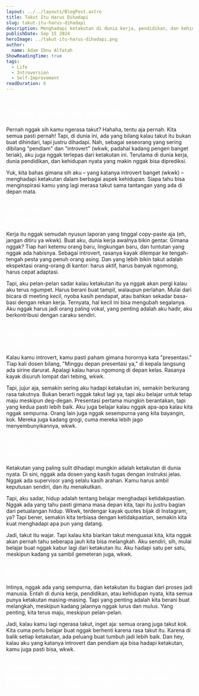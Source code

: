 ```yaml
---
layout: ../../layouts/BlogPost.astro
title: Takut Itu Harus Dihadapi
slug: takut-itu-harus-dihadapi
description: Menghadapi ketakutan di dunia kerja, pendidikan, dan kehidupan sebagai introvert.
publishDate: Sep 15 2024
heroImage: ../takut-itu-harus-dihadapi.png
author:
  name: Adam Ibnu Alfatah
ShowReadingTime: true
tags:
  - Life
  - Introversion
  - Self-Improvement
readDuration: 6
---
```


<h1 style="color:white;">Takut Itu Harus Dihadapi</h1>

Pernah nggak sih kamu ngerasa takut? Hahaha, tentu aja pernah. Kita semua pasti pernah! Tapi, di dunia ini, ada yang bilang kalau takut itu bukan buat dihindari, tapi justru dihadapi. Nah, sebagai seseorang yang sering dibilang "pendiam" dan "introvert" (wkwk, padahal kadang pengen banget teriak), aku juga nggak terlepas dari ketakutan ini. Terutama di dunia kerja, dunia pendidikan, dan kehidupan nyata yang makin nggak bisa diprediksi.

Yuk, kita bahas gimana sih aku – yang katanya introvert banget (wkwk) – menghadapi ketakutan dalam berbagai aspek kehidupan. Siapa tahu bisa menginspirasi kamu yang lagi merasa takut sama tantangan yang ada di depan mata.

<h2 style="color:white;">Takut di Dunia Kerja: Siapa Bilang Introvert Nggak Bisa Berhasil?</h2>

Kerja itu nggak semudah nyusun laporan yang tinggal copy-paste aja (eh, jangan ditiru ya wkwk). Buat aku, dunia kerja awalnya bikin gentar. Gimana nggak? Tiap hari ketemu orang baru, lingkungan baru, dan tuntutan yang nggak ada habisnya. Sebagai introvert, rasanya kayak dilempar ke tengah-tengah pesta yang penuh orang asing. Dan yang lebih bikin takut adalah ekspektasi orang-orang di kantor: harus aktif, harus banyak ngomong, harus cepat adaptasi.

Tapi, aku pelan-pelan sadar kalau ketakutan itu ya nggak akan pergi kalau aku terus ngumpet. Harus berani buat tampil, walaupun perlahan. Mulai dari bicara di meeting kecil, nyoba kasih pendapat, atau bahkan sekadar basa-basi dengan rekan kerja. Ternyata, hal kecil ini bisa mengubah segalanya. Aku nggak harus jadi orang paling vokal, yang penting adalah aku hadir, aku berkontribusi dengan caraku sendiri. 

<h2 style="color:white;">Takut di Dunia Pendidikan: "Aduh, Presentasi Lagi!"</h2>

Kalau kamu introvert, kamu pasti paham gimana horornya kata "presentasi." Tiap kali dosen bilang, "Minggu depan presentasi ya," di kepala langsung ada sirine darurat. Apalagi kalau harus ngomong di depan kelas. Rasanya kayak disuruh lompat dari tebing, wkwk.

Tapi, jujur aja, semakin sering aku hadapi ketakutan ini, semakin berkurang rasa takutnya. Bukan berarti nggak takut lagi ya, tapi aku belajar untuk tetap maju meskipun deg-degan. Presentasi pertama mungkin berantakan, tapi yang kedua pasti lebih baik. Aku juga belajar kalau nggak apa-apa kalau kita nggak sempurna. Orang lain juga nggak sesempurna yang kita bayangin, kok. Mereka juga kadang grogi, cuma mereka lebih jago menyembunyikannya, wkwk.

<h2 style="color:white;">Takut di Dunia Nyata: Kehidupan Nggak Ada Buku Panduannya</h2>

Ketakutan yang paling sulit dihadapi mungkin adalah ketakutan di dunia nyata. Di sini, nggak ada dosen yang kasih tugas dengan instruksi jelas. Nggak ada supervisor yang selalu kasih arahan. Kamu harus ambil keputusan sendiri, dan itu menakutkan.

Tapi, aku sadar, hidup adalah tentang belajar menghadapi ketidakpastian. Nggak ada yang tahu pasti gimana masa depan kita, tapi itu justru bagian dari petualangan hidup. Wkwk, terdengar kayak quotes bijak di Instagram, ya? Tapi bener, semakin kita terbiasa dengan ketidakpastian, semakin kita kuat menghadapi apa pun yang datang.

Jadi, takut itu wajar. Tapi kalau kita biarkan takut menguasai kita, kita nggak akan pernah tahu seberapa jauh kita bisa melangkah. Aku sendiri, sih, mulai belajar buat nggak kabur lagi dari ketakutan itu. Aku hadapi satu per satu, meskipun kadang ya sambil gemeteran juga, wkwk.

<h2 style="color:white;">Hidup Itu Tentang Melangkah, Bukan Sempurna</h2>

Intinya, nggak ada yang sempurna, dan ketakutan itu bagian dari proses jadi manusia. Entah di dunia kerja, pendidikan, atau kehidupan nyata, kita semua punya ketakutan masing-masing. Tapi yang penting adalah kita berani buat melangkah, meskipun kadang jalannya nggak lurus dan mulus. Yang penting, kita terus maju, meskipun pelan-pelan.

Jadi, kalau kamu lagi ngerasa takut, inget aja: semua orang juga takut kok. Kita cuma perlu belajar buat nggak berhenti karena rasa takut itu. Karena di balik setiap ketakutan, ada peluang buat tumbuh jadi lebih baik. Dan hey, kalau aku yang katanya introvert dan pendiam aja bisa hadapi ketakutan, kamu juga pasti bisa, wkwk.

<h2 style="color:white;">Cheers to the brave souls! Takut itu wajar, tapi jangan sampai takut menghalangi kita buat berkembang. Wkwk, let’s face it!</h2>